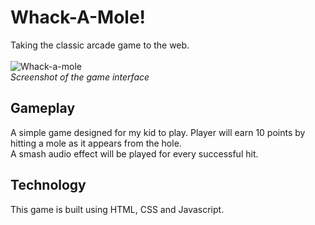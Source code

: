 # Whack-A-Mole!
Taking the classic arcade game to the web. <br><br>
![Whack-a-mole](https://i.ibb.co/qRbB632/Screenshot-2022-05-10-at-11-52-20-AM.png)<br>
<em>Screenshot of the game interface</em>

## Gameplay
A simple game designed for my kid to play. Player will earn 10 points by hitting a mole as it appears from the hole. <br>
A smash audio effect will be played for every successful hit.

## Technology
This game is built using HTML, CSS and Javascript.

